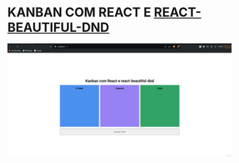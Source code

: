 # KANBAN COM REACT E [REACT-BEAUTIFUL-DND](https://github.com/atlassian/react-beautiful-dnd/)
![](https://github.com/eduardoldev/kanban-com-react-e-react-beautiful-dnd/blob/main/extras/1.gif)
